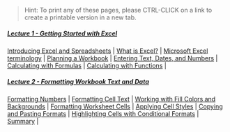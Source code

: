 > Hint: To print any of these pages, please CTRL-CLICK on a link to create a printable version in a new tab.

##### [Lecture 1 - Getting Started with Excel](./pages/m01) 

[Introducing Excel and Spreadsheets](./pages/m01#introducing-excel-and-spreadsheets) | [What is Excel?](./pages/m01#what-is-excel) | [Microsoft Excel terminology](./pages/m01#microsoft-excel-terminology) | [Planning a Workbook](./pages/m01#planning-a-workbook) | [Entering Text, Dates, and Numbers](./pages/m01#entering-text-dates-and-numbers) | [Calculating with Formulas](./pages/m01#calculating-with-formulas) | [Calculating with Functions](./pages/m01#calculating-with-functions) |

##### [Lecture 2 - Formatting Workbook Text and Data](./pages/m02)

[Formatting Numbers](./pages/m02#formatting-numbers) | [Formatting Cell Text](./pages/m02#formatting-cell-text) | [Working with Fill Colors and Backgrounds](./pages/m02#working-with-fill-colors-and-backgrounds) | [Formatting Worksheet Cells](./pages/m02#formatting-worksheet-cells) | [Applying Cell Styles](./pages/m02#applying-cell-styles) | [Copying and Pasting Formats](./pages/m02#copying-and-pasting-formats) | [Highlighting Cells with Conditional Formats](./pages/m02#highlighting-cells-with-conditional-formats) | [Summary](./pages/m02#summary) |
<!--
##### [Lecture 3.1 - Performing Calculations with Formulas and Functions: _Formulas and Functions_](./pages/m03a)

[Microsoft Excel terminology](#microsoft-excel-terminology) | [Designing a Workbook for Calculations](#designing-a-workbook-for-calculations) | [Calculating with Dates and Times](#calculating-with-dates-and-times) | [AutoFilling Formulas and Data Patterns](#autofilling-formulas-and-data-patterns) | [Applying Excel Functions](#applying-excel-functions) | [Date and Time Functions](#date-and-time-functions) | [Interpreting Error Values](#interpreting-error-values) |

##### [Lecture 3.2 - Performing Calculations with Formulas and Functions: _Lookup Tables and Logical Functions_](./pages/m03b)

[Calculating Running Totals with the Quick Analysis Tool](#calculating-running-totals-with-the-quick-analysis-tool) | [Exploring Cell References](#exploring-cell-references) | [Entering an Absolute Cell Reference](#entering-an-absolute-cell-reference) | [Working with the IF Logical Function](#working-with-the-if-logical-function) | [Formatting Input, Calculated, and Output Values](#formatting-input-calculated-and-output-values) | [Looking Up Data](#looking-up-data) | [Performing What-If Analyses with Formulas and Functions](#performing-what-if-analyses-with-formulas-and-functions) | [Using Goal Seek](#using-goal-seek) |

